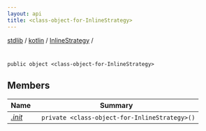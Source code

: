 ```yaml
---
layout: api
title: <class-object-for-InlineStrategy>
---
```

[stdlib](../../../index.html) / [kotlin](../../index.html) / [InlineStrategy](../index.html) / [<class-object-for-InlineStrategy>](index.html)

# <class-object-for-InlineStrategy>

```
public object <class-object-for-InlineStrategy>
```
## Members
| Name | Summary |
|------|---------|
|[*.init*](_init_.html)|&nbsp;&nbsp;`private <class-object-for-InlineStrategy>()`<br>|
